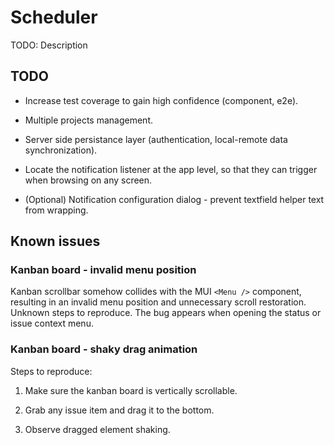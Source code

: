 # Scheduler

TODO: Description

## TODO

- Increase test coverage to gain high confidence (component, e2e).

- Multiple projects management.

- Server side persistance layer (authentication, local-remote data synchronization).

- Locate the notification listener at the app level, so that they can trigger when browsing on any screen.

- (Optional) Notification configuration dialog - prevent textfield helper text from wrapping.

## Known issues

### Kanban board - invalid menu position

Kanban scrollbar somehow collides with the MUI `<Menu />` component, resulting in an invalid menu position and unnecessary scroll restoration. Unknown steps to reproduce. The bug appears when opening the status or issue context menu.

### Kanban board - shaky drag animation

Steps to reproduce:

1. Make sure the kanban board is vertically scrollable.

2. Grab any issue item and drag it to the bottom.

3. Observe dragged element shaking.
